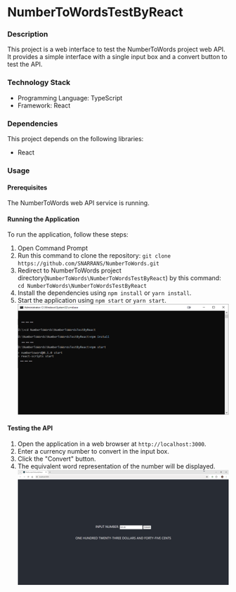 # NumberToWordsTestByReact

### Description

This project is a web interface to test the NumberToWords project web API. It provides a simple interface with a single input box and a convert button to test the API.

### Technology Stack

- Programming Language: TypeScript
- Framework: React

### Dependencies

This project depends on the following libraries:

- React

### Usage

#### Prerequisites

The NumberToWords web API service is running.

#### Running the Application

To run the application, follow these steps:

1. Open Command Prompt
2. Run this command to clone the repository: `git clone https://github.com/SNARRANS/NumberToWords.git`
3. Redirect to NumberToWords project directory(`NumberToWords\NumberToWordsTestByReact`) by this command: `cd NumberToWords\NumberToWordsTestByReact`
4. Install the dependencies using `npm install` or `yarn install`.
5. Start the application using `npm start` or `yarn start`.
   ![picture: run in cmd](../screenshot/screenshot-7.png)

#### Testing the API

1. Open the application in a web browser at `http://localhost:3000`.
2. Enter a currency number to convert in the input box.
3. Click the "Convert" button.
4. The equivalent word representation of the number will be displayed.
   ![picture: test WEB API](../screenshot/screenshot-8.png)
